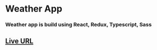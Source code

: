 # Weather App

### Weather app is build using React, Redux, Typescript, Sass

## [Live URL](https://mags749.github.io/weather-app/)
